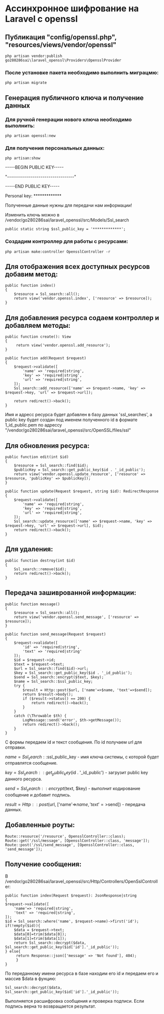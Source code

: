 # **Ассинхронное шифрование на Laravel с openssl**

## Публикация "config/openssl.php", "resources/views/vendor/openssl"

    php artisan vendor:publish go280286sai\laravel_openssl\Providers\OpensslProvider

### После установке пакета необходимо выполнить миграцмю:

    php artisan migrate

## Генерация публичного ключа и получение данных

### Для ручной генерации нового ключа необходимо выполнить:

    php artisan openssl:new

### Для получения персональных данных:

    php artisan:show

-----BEGIN PUBLIC KEY-----

"----------------------------------"

-----END PUBLIC KEY-----

Personal key: *************

Полученные данные нужны для передачи нам информации!

Изменить ключь можно в /vendor/go280286sai/laravel_openssl/src/Models/Ssl_search

    public static string $ssl_public_key = '*************';

### Создадим контроллер для работы с ресурсами:

    php artisan make:controller OpensslController -r

## Для отображения всех доступных ресурсов добавим метод: 

    public function index()
    {
        $resource = Ssl_search::all();
        return view('vendor.openssl.index', ['resource' => $resource]);
    }

## Для добавления ресурса содаем контроллер и добавляем методы:

    public function create(): View
    {
         return view('vendor.openssl.add_resource');
    }

    public function add(Request $request)
    {
        $request->validate([
            'name' => 'required|string',
            'key' => 'required|string',
            'url' => 'required|string',
        ]);
        Ssl_search::add_resource(['name' => $request->name, 'key' => $request->key, 'url' => $request->url]);

        return redirect()->back();
    }

Имя и адресс ресурса будет добавлен в базу данных 'ssl_searches', а public key будет создан под именем полученного id
в формате 1_id_public.pem по адрессу "/vendor/go280286sai/laravel_openssl/src/OpenSSL/files/ssl"

## Для обновления ресурса:

    public function edit(int $id)
    {
        $resource = Ssl_search::find($id);
        $publicKey = Ssl_search::get_public_key($id . '_id_public');
        return view('vendor.openssl.update_resource', ['resource' => $resource, 'publicKey' => $publicKey]);
    }

    public function update(Request $request, string $id): RedirectResponse
    {
        $request->validate([
            'name' => 'required|string',
            'key' => 'required|string',
            'url' => 'required|string',
        ]);
        Ssl_search::update_resource(['name' => $request->name, 'key' => $request->key, 'url' => $request->url], $id);
        return redirect()->back();
    }

## Для удаления:

    public function destroy(int $id)
    {
        Ssl_search::remove($id);
        return redirect()->back();
    }

## Передача зашиврованной информации:

    public function message()
    {
        $resource = Ssl_search::all();
        return view('vendor.openssl.send_message', ['resource' => $resource]);
    }

    public function send_message(Request $request)
    {
        $request->validate([
            'id' => 'required|string',
            'text' => 'required|string'
        ]);
        $id = $request->id;
        $text = $request->text;
        $url = Ssl_search::find($id)->url;
        $key = Ssl_search::get_public_key($id . '_id_public');
        $send = Ssl_search::encrypt($text, $key);
        $name = Ssl_search::$ssl_public_key;
        try {
            $result = Http::post($url, ['name'=>$name, 'text'=>$send]);
            return $result->body();
            if ($result->status() == 200) {
                return redirect()->back();
            }
        }
        catch (\Throwable $th) {
            LogMessage::send('error', $th->getMessage());
            return redirect()->back();
        }
    }
С формы передаем id и текст сообщения. По id получаем url для отправки.

$name = Ssl_search::$ssl_public_key - имя ключа системы, с которой будет отправлятся сообщение.

$key = Ssl_search::get_public_key($id . '_id_public') - загрузит public key данного ресурса.

$send = Ssl_search::encrypt($text, $key) - выполнит кодирование сообщение и добавит подпись.

$result = Http::post($url, ['name'=>$name, 'text'=>$send]) - передача данных.

## Добавленные роуты:

    Route::resource('/resource', OpensslController::class);
    Route::get('/ssl/message', [OpensslController::class, 'message']);
    Route::post('/ssl/send_message', [OpensslController::class, 'send_message']);

## Получение сообщения:

В /vendor/go280286sai/laravel_openssl/src/Http/Controllers/OpenSslController:

    public function index(Request $request): JsonResponse|string
    {
    $request->validate([
        'name'=> 'required|string',
        'text' => 'required|string',
    ]);
    $id = Ssl_search::where('name', $request->name)->first('id');
    if(!empty($id)){
        $data = $request->text;
        $data[0]=trim($data[0]);
        $data[1]=trim($data[1]);
        return Ssl_search::decrypt($data, Ssl_search::get_public_key($id['id'].'_id_public'));
    } else{
         return Response::json(['message' => 'Not found'], 404);
         }
    }

По переданному имени ресурса в базе находим его id и передаем его и массив $data в фунцию:

    Ssl_search::decrypt($data, Ssl_search::get_public_key($id['id'].'_id_public'));

Выполняется расшифровка сообщения и проверка подписи. Если подпись верна то возвращается результат.

